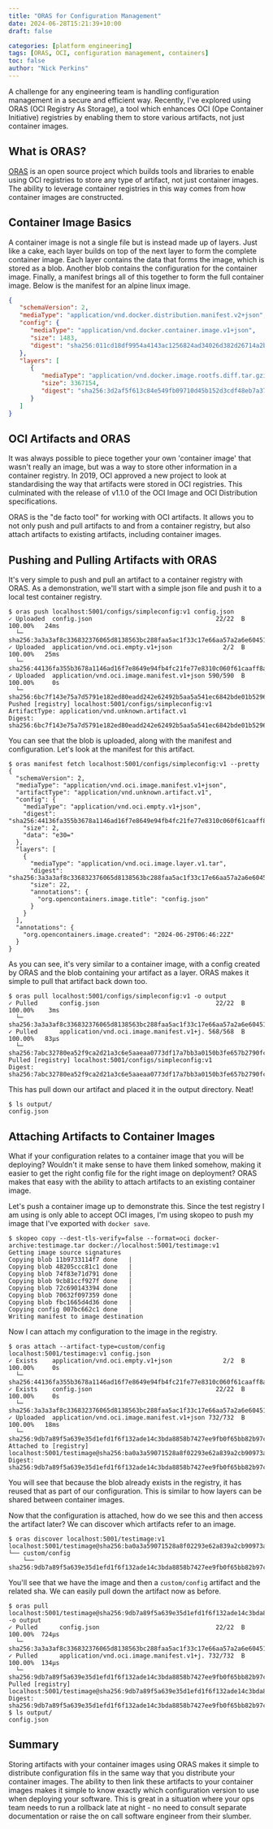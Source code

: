 ```yaml
---
title: "ORAS for Configuration Management"
date: 2024-06-28T15:21:39+10:00
draft: false

categories: [platform engineering]
tags: [ORAS, OCI, configuration management, containers]
toc: false
author: "Nick Perkins"
---
```

A challenge for any engineering team is handling configuration management in a secure and efficient way. Recently, I've explored using ORAS (OCI Registry As Storage), a tool which enhances OCI (Ope Container Initiative) registries by enabling them to store various artifacts, not just container images.

## What is ORAS?

[ORAS](https://oras.land) is an open source project which builds tools and libraries to enable using OCI registries to store any type of artifact, not just container images. The ability to leverage container registries in this way comes from how container images are constructed.

## Container Image Basics

A container image is not a single file but is instead made up of layers. Just like a cake, each layer builds on top of the next layer to form the complete container image. Each layer contains the data that forms the image, which is stored as a blob. Another blob contains the configuration for the container image. Finally, a manifest brings all of this together to form the full container image. Below is the manifest for an alpine linux image.

```json
{
   "schemaVersion": 2,
   "mediaType": "application/vnd.docker.distribution.manifest.v2+json",
   "config": {
      "mediaType": "application/vnd.docker.container.image.v1+json",
      "size": 1483,
      "digest": "sha256:011cd18df9954a4143ac1256824ad34026d382d26714a2b222d0a8f06286224f"
   },
   "layers": [
      {
         "mediaType": "application/vnd.docker.image.rootfs.diff.tar.gzip",
         "size": 3367154,
         "digest": "sha256:3d2af5f613c84e549fb09710d45b152d3cdf48eb7a37dc3e9c01e2b3975f4f76"
      }
   ]
}
  ```

## OCI Artifacts and ORAS

It was always possible to piece together your own 'container image' that wasn't really an image, but was a way to store other information in a container registry. In 2019, OCI approved a new project to look at standardising the way that artifacts were stored in OCI registries. This culminated with the release of v1.1.0 of the OCI Image and OCI Distribution specifications.

ORAS is the "de facto tool" for working with OCI artifacts. It allows you to not only push and pull artifacts to and from a container registry, but also attach artifacts to existing artifacts, including container images.

## Pushing and Pulling Artifacts with ORAS

It's very simple to push and pull an artifact to a container registry with ORAS. As a demonstration, we'll start with a simple json file and push it to a local test container registry.

```shell
$ oras push localhost:5001/configs/simpleconfig:v1 config.json
✓ Uploaded  config.json                                  22/22  B 100.00%   24ms
  └─ sha256:3a3a3af8c336832376065d8138563bc288faa5ac1f33c17e66aa57a2a6e60451
✓ Uploaded  application/vnd.oci.empty.v1+json              2/2  B 100.00%   25ms
  └─ sha256:44136fa355b3678a1146ad16f7e8649e94fb4fc21fe77e8310c060f61caaff8a
✓ Uploaded  application/vnd.oci.image.manifest.v1+json 590/590  B 100.00%     0s
  └─ sha256:6bc7f143e75a7d5791e182ed80eadd242e62492b5aa5a541ec6842bde01b5296
Pushed [registry] localhost:5001/configs/simpleconfig:v1
ArtifactType: application/vnd.unknown.artifact.v1
Digest: sha256:6bc7f143e75a7d5791e182ed80eadd242e62492b5aa5a541ec6842bde01b5296
```

You can see that the blob is uploaded, along with the manifest and configuration. Let's look at the manifest for this artifact.

```shell
$ oras manifest fetch localhost:5001/configs/simpleconfig:v1 --pretty
{
  "schemaVersion": 2,
  "mediaType": "application/vnd.oci.image.manifest.v1+json",
  "artifactType": "application/vnd.unknown.artifact.v1",
  "config": {
    "mediaType": "application/vnd.oci.empty.v1+json",
    "digest": "sha256:44136fa355b3678a1146ad16f7e8649e94fb4fc21fe77e8310c060f61caaff8a",
    "size": 2,
    "data": "e30="
  },
  "layers": [
    {
      "mediaType": "application/vnd.oci.image.layer.v1.tar",
      "digest": "sha256:3a3a3af8c336832376065d8138563bc288faa5ac1f33c17e66aa57a2a6e60451",
      "size": 22,
      "annotations": {
        "org.opencontainers.image.title": "config.json"
      }
    }
  ],
  "annotations": {
    "org.opencontainers.image.created": "2024-06-29T06:46:22Z"
  }
}
```

As you can see, it's very similar to a container image, with a config created by ORAS and the blob containing your artifact as a layer. ORAS makes it simple to pull that artifact back down too.

```shell
$ oras pull localhost:5001/configs/simpleconfig:v1 -o output
✓ Pulled      config.json                                22/22  B 100.00%    3ms
  └─ sha256:3a3a3af8c336832376065d8138563bc288faa5ac1f33c17e66aa57a2a6e60451
✓ Pulled      application/vnd.oci.image.manifest.v1+j. 568/568  B 100.00%   83µs
  └─ sha256:7abc32780ea52f9ca2d21a3c6e5aaeaa0773df17a7bb3a0150b3fe657b2790fc
Pulled [registry] localhost:5001/configs/simpleconfig:v1
Digest: sha256:7abc32780ea52f9ca2d21a3c6e5aaeaa0773df17a7bb3a0150b3fe657b2790fc
```

This has pull down our artifact and placed it in the output directory. Neat!

```shell
$ ls output/
config.json
```

## Attaching Artifacts to Container Images

What if your configuration relates to a container image that you will be deploying? Wouldn't it make sense to have them linked somehow, making it easier to get the right config file for the right image on deployment? ORAS makes that easy with the ability to attach artifacts to an existing container image.

Let's push a container image up to demonstrate this. Since the test registry I am using is only able to accept OCI images, I'm using skopeo to push my image that I've exported with `docker save`.

```shell
$ skopeo copy --dest-tls-verify=false --format=oci docker-archive:testimage.tar docker://localhost:5001/testimage:v1
Getting image source signatures
Copying blob 11b9733114f7 done   |
Copying blob 48205ccc81c1 done   |
Copying blob 74f83e71d791 done   |
Copying blob 9cb81ccf927f done   |
Copying blob 72c690143394 done   |
Copying blob 70632f097359 done   |
Copying blob fbc1665d4d36 done   |
Copying config 007bc662c1 done   |
Writing manifest to image destination
```

Now I can attach my configuration to the image in the registry.

```shell
$ oras attach --artifact-type=custom/config localhost:5001/testimage:v1 config.json
✓ Exists    application/vnd.oci.empty.v1+json              2/2  B 100.00%     0s
  └─ sha256:44136fa355b3678a1146ad16f7e8649e94fb4fc21fe77e8310c060f61caaff8a
✓ Exists    config.json                                  22/22  B 100.00%     0s
  └─ sha256:3a3a3af8c336832376065d8138563bc288faa5ac1f33c17e66aa57a2a6e60451
✓ Uploaded  application/vnd.oci.image.manifest.v1+json 732/732  B 100.00%   18ms
  └─ sha256:9db7a89f5a639e35d1efd1f6f132ade14c3bda8858b7427ee9fb0f65bb82b97c
Attached to [registry] localhost:5001/testimage@sha256:ba0a3a59071528a8f02293e62a839a2cb90973a67a21b34f80508334b969ddcf
Digest: sha256:9db7a89f5a639e35d1efd1f6f132ade14c3bda8858b7427ee9fb0f65bb82b97c
```

You will see that because the blob already exists in the registry, it has reused that as part of our configuration. This is similar to how layers can be shared between container images.

Now that the configuration is attached, how do we see this and then access the artifact later? We can discover which artifacts refer to an image.

```shell
$ oras discover localhost:5001/testimage:v1
localhost:5001/testimage@sha256:ba0a3a59071528a8f02293e62a839a2cb90973a67a21b34f80508334b969ddcf
└── custom/config
    └── sha256:9db7a89f5a639e35d1efd1f6f132ade14c3bda8858b7427ee9fb0f65bb82b97c
```

You'll see that we have the image and then a `custom/config` artifact and the related sha. We can easily pull down the artifact now as before.

```shell
$ oras pull localhost:5001/testimage@sha256:9db7a89f5a639e35d1efd1f6f132ade14c3bda8858b7427ee9fb0f65bb82b97c -o output
✓ Pulled      config.json                                22/22  B 100.00%  724µs
  └─ sha256:3a3a3af8c336832376065d8138563bc288faa5ac1f33c17e66aa57a2a6e60451
✓ Pulled      application/vnd.oci.image.manifest.v1+j. 732/732  B 100.00%  134µs
  └─ sha256:9db7a89f5a639e35d1efd1f6f132ade14c3bda8858b7427ee9fb0f65bb82b97c
Pulled [registry] localhost:5001/testimage@sha256:9db7a89f5a639e35d1efd1f6f132ade14c3bda8858b7427ee9fb0f65bb82b97c
Digest: sha256:9db7a89f5a639e35d1efd1f6f132ade14c3bda8858b7427ee9fb0f65bb82b97c
$ ls output/
config.json
```

## Summary

Storing artifacts with your container images using ORAS makes it simple to distribute configuration fils in the same way that you distribute your container images. The ability to then link these artifacts to your container images makes it simple to know exactly which configuration version to use when deploying your software. This is great in a situation where your ops team needs to run a rollback late at night - no need to consult separate documentation or raise the on call software engineer from their slumber.
